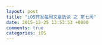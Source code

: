 ```yaml
---
layout: post
title: "iOS开发每周文章选读 之 第七周"
date: 2015-12-25 13:53:53 +0800
comments: true
categories: iOS
---
```

